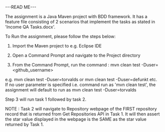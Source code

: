 ---READ ME---

The assignment is a Java Maven project with BDD framework. It has a feature file consisting of 2 scenarios that implement the tasks as stated in 'Income QA Tasks.docx'.

To Run the assignment, please follow the steps below:
1. Import the Maven project to e.g. Eclipse IDE

2. Open a Command Prompt and navigate to the Project directory

3. From the Command Prompt, run the command : mvn clean test -Duser=<github_username>

e.g. mvn clean test -Duser=torvalds or mvn clean test -Duser=defunkt etc. If no user parameter is specified i.e. command run as 'mvn clean test', the assignment will default to run as mvn clean test -Duser=torvalds

Step 3 will run task 1 followed by task 2. 

NOTE : Task 2 will navigate to Repository webpage of the FIRST repository record that is returned from Get Repositories API in Task 1. 
It will then assert the star value displayed in the webpage is the SAME as the star value returned by Task 1.



